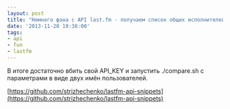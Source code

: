 ```yaml
---
layout: post
title: "Немного фана с API last.fm - получаем список общих исполнителей"
date: '2013-11-20 19:38:00'
tags:
- api
- fun
- lastfm
---
```


В итоге достаточно вбить свой API_KEY и запустить ./compare.sh с параметрами в виде двух имён пользователей.

[https://github.com/strizhechenko/lastfm-api-snippets](https://github.com/strizhechenko/lastfm-api-snippets)